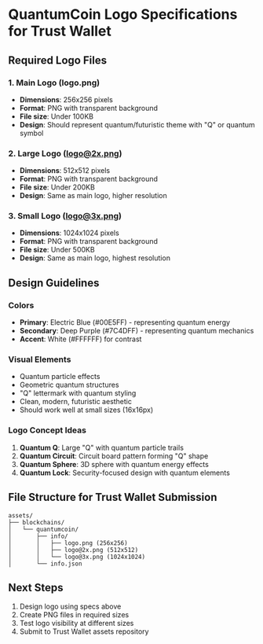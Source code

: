# QuantumCoin Logo Specifications for Trust Wallet

## Required Logo Files

### 1. Main Logo (logo.png)
- **Dimensions**: 256x256 pixels
- **Format**: PNG with transparent background
- **File size**: Under 100KB
- **Design**: Should represent quantum/futuristic theme with "Q" or quantum symbol

### 2. Large Logo (logo@2x.png) 
- **Dimensions**: 512x512 pixels
- **Format**: PNG with transparent background
- **File size**: Under 200KB
- **Design**: Same as main logo, higher resolution

### 3. Small Logo (logo@3x.png)
- **Dimensions**: 1024x1024 pixels
- **Format**: PNG with transparent background  
- **File size**: Under 500KB
- **Design**: Same as main logo, highest resolution

## Design Guidelines

### Colors
- **Primary**: Electric Blue (#00E5FF) - representing quantum energy
- **Secondary**: Deep Purple (#7C4DFF) - representing quantum mechanics
- **Accent**: White (#FFFFFF) for contrast

### Visual Elements
- Quantum particle effects
- Geometric quantum structures
- "Q" lettermark with quantum styling
- Clean, modern, futuristic aesthetic
- Should work well at small sizes (16x16px)

### Logo Concept Ideas
1. **Quantum Q**: Large "Q" with quantum particle trails
2. **Quantum Circuit**: Circuit board pattern forming "Q" shape
3. **Quantum Sphere**: 3D sphere with quantum energy effects
4. **Quantum Lock**: Security-focused design with quantum elements

## File Structure for Trust Wallet Submission
```
assets/
├── blockchains/
│   └── quantumcoin/
│       ├── info/
│       │   ├── logo.png (256x256)
│       │   ├── logo@2x.png (512x512)
│       │   └── logo@3x.png (1024x1024)
│       └── info.json
```

## Next Steps
1. Design logo using specs above
2. Create PNG files in required sizes
3. Test logo visibility at different sizes
4. Submit to Trust Wallet assets repository
